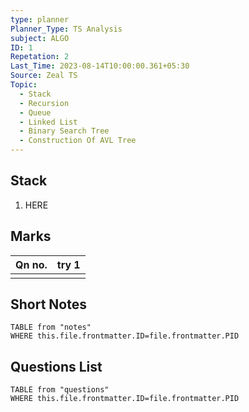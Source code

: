 ```yaml
---
type: planner
Planner_Type: TS Analysis
subject: ALGO
ID: 1
Repetation: 2
Last_Time: 2023-08-14T10:00:00.361+05:30
Source: Zeal TS
Topic:
  - Stack
  - Recursion
  - Queue
  - Linked List
  - Binary Search Tree
  - Construction Of AVL Tree
---
```


## Stack
1. HERE

## Marks
| Qn no. | try 1 |
| ------ | ----- |
|        |       |

## Short Notes
```dataview
TABLE from "notes"
WHERE this.file.frontmatter.ID=file.frontmatter.PID
```

## Questions List
```dataview
TABLE from "questions"
WHERE this.file.frontmatter.ID=file.frontmatter.PID
```